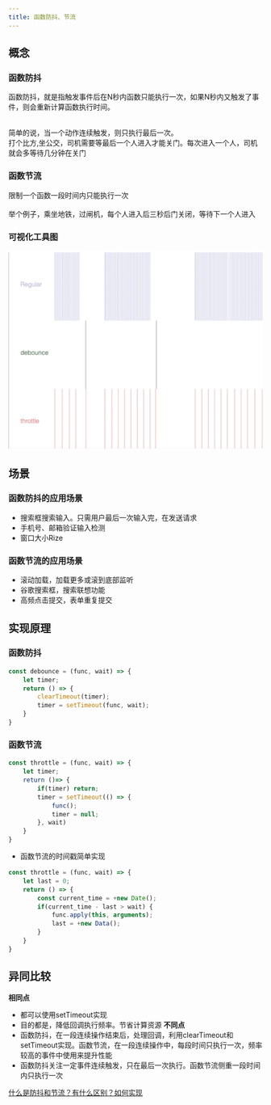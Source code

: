 ```yaml
---
title: 函数防抖、节流
---
```


## 概念
### 函数防抖
函数防抖，就是指触发事件后在N秒内函数只能执行一次，如果N秒内又触发了事件，则会重新计算函数执行时间。<br/><br/>

简单的说，当一个动作连续触发，则只执行最后一次。<br/>
打个比方,坐公交，司机需要等最后一个人进入才能关门。每次进入一个人，司机就会多等待几分钟在关门
### 函数节流
限制一个函数一段时间内只能执行一次<br/><br/>
举个例子，乘坐地铁，过闸机，每个人进入后三秒后门关闭，等待下一个人进入
### 可视化工具图

![可视化图](./images/1674837.jpg)

## 场景
### 函数防抖的应用场景
- 搜索框搜索输入。只需用户最后一次输入完，在发送请求
- 手机号、邮箱验证输入检测
- 窗口大小Rize
### 函数节流的应用场景
- 滚动加载，加载更多或滚到底部监听
- 谷歌搜索框，搜索联想功能
- 高频点击提交，表单重复提交

## 实现原理
### 函数防抖
```js
const debounce = (func, wait) => {
	let timer;
    return () => {
    	clearTimeout(timer);
        timer = setTimeout(func, wait);
    }
}
```
### 函数节流
```js
const throttle = (func, wait) => {
	let timer;
    return ()=> {
    	if(timer) return;
        timer = setTimeout(() => {
        	func();
            timer = null;
        }, wait)
    } 
}
```
- 函数节流的时间戳简单实现
```js
const throttle = (func, wait) => {
	let last = 0;
    return () => {
    	const current_time = +new Date();
        if(current_time - last > wait) {
        	func.apply(this, arguments);
            last = +new Data();
        }
    }
}
```
## 异同比较
<b>相同点</b>
- 都可以使用setTimeout实现
- 目的都是，降低回调执行频率。节省计算资源
<b>不同点</b>
- 函数防抖，在一段连续操作结束后，处理回调，利用clearTimeout和setTimeout实现。函数节流，在一段连续操作中，每段时间只执行一次，频率较高的事件中使用来提升性能
- 函数防抖关注一定事件连续触发，只在最后一次执行。函数节流侧重一段时间内只执行一次

[什么是防抖和节流？有什么区别？如何实现](/front-end/interview/dachanng3.html#简单题)